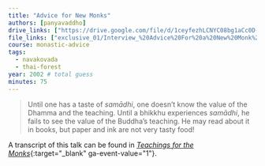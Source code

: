 ```yaml
---
title: "Advice for New Monks"
authors: [panyavaddho]
drive_links: ["https://drive.google.com/file/d/1ceyfezhLCNYC08bg1aCc0D-wnzBL8pSe/view?usp=drivesdk"]
file_links: ["exclusive_01/Interview_%20Advice%20For%20a%20New%20Monk%20-%20Ajahn%20Panyavaddho.mp3"]
course: monastic-advice
tags:
  - navakovada
  - thai-forest
year: 2002 # total guess
minutes: 75
---
```


> Until one has a taste of _samādhi_, one doesn’t know the value of the Dhamma and the teaching. Until a bhikkhu experiences _samādhi_, he fails to see the value of the Buddha’s teaching. He may read about it in books, but paper and ink are not very tasty food!

A transcript of this talk can be found in [_Teachings for the Monks_](https://www.forestdhamma.org/ebooks/ajaanpanya/Teachings%20for%20the%20Monks.pdf){:target="_blank" ga-event-value="1"}.
